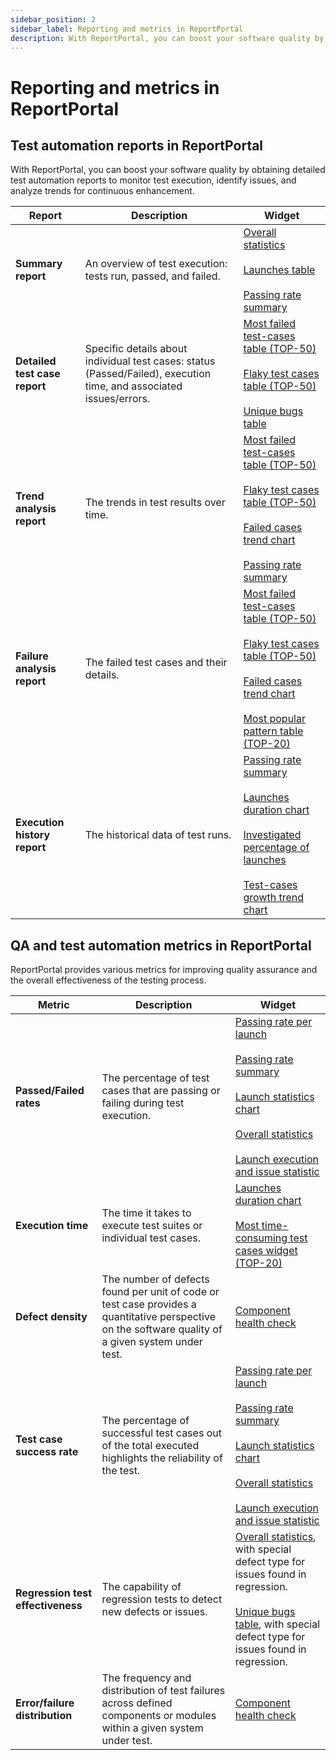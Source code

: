 ```yaml
---
sidebar_position: 2
sidebar_label: Reporting and metrics in ReportPortal
description: With ReportPortal, you can boost your software quality by obtaining detailed test automation reports to monitor test execution, identify issues, and analyze trends for continuous enhancement.
---
```


# Reporting and metrics in ReportPortal

## Test automation reports in ReportPortal

With ReportPortal, you can boost your software quality by obtaining detailed
test automation reports to monitor test execution, identify issues, and analyze trends for continuous enhancement.

| Report                        | Description | Widget |
|-------------------------------| --|-------------|
| **Summary report**            | An overview of test execution: tests run, passed, and failed. | [Overall statistics](/dashboards-and-widgets/OverallStatistics) <br/> <br/> [Launches table](/dashboards-and-widgets/LaunchesTable) <br/> <br/> [Passing rate summary](/dashboards-and-widgets/PassingRateSummary) |
| **Detailed test case report** | Specific details about individual test cases: status (Passed/Failed), execution time, and associated issues/errors. | [Most failed test-cases table (TOP-50)](/dashboards-and-widgets/MostFailedTestCasesTableTop50/) <br/> <br/> [Flaky test cases table (TOP-50)](/dashboards-and-widgets/FlakyTestCasesTableTop50/) <br/> <br/> [Unique bugs table](/dashboards-and-widgets/UniqueBugsTable/) |
| **Trend analysis report**     | The trends in test results over time. | [Most failed test-cases table (TOP-50)](/dashboards-and-widgets/MostFailedTestCasesTableTop50/) <br/> <br/> [Flaky test cases table (TOP-50)](/dashboards-and-widgets/FlakyTestCasesTableTop50/) <br/> <br/> [Failed cases trend chart](/dashboards-and-widgets/FailedCasesTrendChart/)<br/> <br/> [Passing rate summary](/dashboards-and-widgets/PassingRateSummary) |
| **Failure analysis report**   | The failed test cases and their details. | [Most failed test-cases table (TOP-50)](/dashboards-and-widgets/MostFailedTestCasesTableTop50/) <br/> <br/> [Flaky test cases table (TOP-50)](/dashboards-and-widgets/FlakyTestCasesTableTop50/) <br/> <br/> [Failed cases trend chart](/dashboards-and-widgets/FailedCasesTrendChart/)<br/> <br/> [Most popular pattern table (TOP-20)](/dashboards-and-widgets/MostPopularPatternTableTop20/) |
| **Execution history report**  | The historical data of test runs. | [Passing rate summary](/dashboards-and-widgets/PassingRateSummary) <br/> <br/> [Launches duration chart](/dashboards-and-widgets/LaunchesDurationChart/) <br/> <br/> [Investigated percentage of launches](/dashboards-and-widgets/InvestigatedPercentageOfLaunches/) <br/> <br/> [Test-cases growth trend chart](/dashboards-and-widgets/TestCasesGrowthTrendChart/) |

## QA and test automation metrics in ReportPortal

ReportPortal provides various metrics for improving quality assurance and the overall effectiveness of the testing process.

| Metric                            | Description | Widget |
|-----------------------------------| --|------------|
| **Passed/Failed rates**               | The percentage of test cases that are passing or failing during test execution. | [Passing rate per launch](/dashboards-and-widgets/PassingRatePerLaunch/) <br/> <br/> [Passing rate summary](/dashboards-and-widgets/PassingRateSummary/) <br/> <br/> [Launch statistics chart](/dashboards-and-widgets/LaunchStatisticsChart/) <br/> <br/> [Overall statistics](/dashboards-and-widgets/OverallStatistics/) <br/> <br/> [Launch execution and issue statistic](/dashboards-and-widgets/LaunchExecutionAndIssueStatistic/) |
| **Execution time**                | The time it takes to execute test suites or individual test cases. | [Launches duration chart](/dashboards-and-widgets/LaunchesDurationChart/) <br/> <br/> [Most time-consuming test cases widget (TOP-20)](/dashboards-and-widgets/MostTimeConsumingTestCasesWidgetTop20/) |
| **Defect density**                | The number of defects found per unit of code or test case provides a quantitative perspective on the software quality of a given system under test. | [Component health check](/dashboards-and-widgets/ComponentHealthCheck/) |
| **Test case success rate**        | The percentage of successful test cases out of the total executed highlights the reliability of the test. | [Passing rate per launch](/dashboards-and-widgets/PassingRatePerLaunch/) <br/> <br/> [Passing rate summary](/dashboards-and-widgets/PassingRateSummary/) <br/> <br/> [Launch statistics chart](/dashboards-and-widgets/LaunchStatisticsChart/) <br/> <br/> [Overall statistics](/dashboards-and-widgets/OverallStatistics/) <br/> <br/> [Launch execution and issue statistic](/dashboards-and-widgets/LaunchExecutionAndIssueStatistic/) |
| **Regression test effectiveness** | The capability of regression tests to detect new defects or issues. | [Overall statistics](/dashboards-and-widgets/OverallStatistics/), with special defect type for issues found in regression.  <br/> <br/> [Unique bugs table](/dashboards-and-widgets/UniqueBugsTable/), with special defect type for issues found in regression. |
| **Error/failure distribution**    | The frequency and distribution of test failures across defined components or modules within a given system under test. | [Component health check](/dashboards-and-widgets/ComponentHealthCheck/) |
